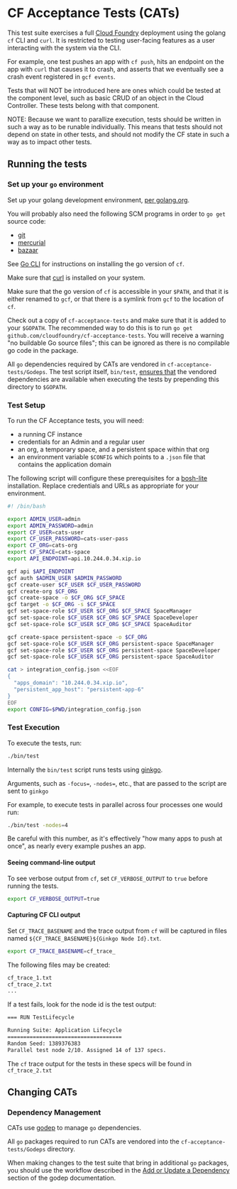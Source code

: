 # CF Acceptance Tests (CATs)

This test suite exercises a full [Cloud Foundry](https://github.com/cloudfoundry/cf-release) deployment using
the golang `cf` CLI and `curl`. It is restricted to testing user-facing
features as a user interacting with the system via the CLI.

For example, one test pushes an app with `cf push`, hits an endpoint on the
app with `curl` that causes it to crash, and asserts that we eventually see a
crash event registered in `gcf events`.

Tests that will NOT be introduced here are ones which could be tested at the component level,
such as basic CRUD of an object in the Cloud Controller. These tests belong with that component.

NOTE: Because we want to parallize execution, tests should be written in such a way as to be runable individually.
This means that tests should not depend on state in other tests,
and should not modify the CF state in such a way as to impact other tests.

## Running the tests

### Set up your `go` environment

Set up your golang development environment, [per golang.org](http://golang.org/doc/install).

You will probably also need the following SCM programs in order to `go get` source code:
* [git](http://git-scm.com/)
* [mercurial](http://mercurial.selenic.com/)
* [bazaar](http://bazaar.canonical.com/)

See [Go CLI](https://github.com/cloudfoundry/cli) for instructions on installing the go version of `cf`.

Make sure that [curl](http://curl.haxx.se/) is installed on your system.

Make sure that the go version of `cf` is accessible in your `$PATH`, and that it is either
renamed to `gcf`, or that there is a symlink from `gcf` to the location of `cf`.

Check out a copy of `cf-acceptance-tests` and make sure that it is added to your `$GOPATH`.
The recommended way to do this is to run `go get github.com/cloudfoundry/cf-acceptance-tests`. You will receive a warning "no buildable Go source files"; this can be ignored as there is no compilable go code in the package. 

All `go` dependencies required by CATs are vendored in `cf-acceptance-tests/Godeps`. The test script itself, `bin/test`,
[ensures that](https://github.com/cloudfoundry/cf-acceptance-tests/blob/master/bin/test#L10-L15)
the vendored dependencies are available when executing the tests by prepending this directory to `$GOPATH`.

### Test Setup

To run the CF Acceptance tests, you will need:
- a running CF instance 
- credentials for an Admin and a regular user
- an org, a temporary space, and a persistent space within that org
- an environment variable `$CONFIG` which points to a `.json` file that contains the application domain

The following script will configure these prerequisites for a [bosh-lite](https://github.com/cloudfoundry/bosh-lite) installation. Replace credentials and URLs as appropriate for your environment.

```bash
#! /bin/bash

export ADMIN_USER=admin
export ADMIN_PASSWORD=admin
export CF_USER=cats-user
export CF_USER_PASSWORD=cats-user-pass
export CF_ORG=cats-org
export CF_SPACE=cats-space
export API_ENDPOINT=api.10.244.0.34.xip.io

gcf api $API_ENDPOINT
gcf auth $ADMIN_USER $ADMIN_PASSWORD
gcf create-user $CF_USER $CF_USER_PASSWORD
gcf create-org $CF_ORG
gcf create-space -o $CF_ORG $CF_SPACE
gcf target -o $CF_ORG -s $CF_SPACE
gcf set-space-role $CF_USER $CF_ORG $CF_SPACE SpaceManager
gcf set-space-role $CF_USER $CF_ORG $CF_SPACE SpaceDeveloper
gcf set-space-role $CF_USER $CF_ORG $CF_SPACE SpaceAuditor

gcf create-space persistent-space -o $CF_ORG
gcf set-space-role $CF_USER $CF_ORG persistent-space SpaceManager
gcf set-space-role $CF_USER $CF_ORG persistent-space SpaceDeveloper
gcf set-space-role $CF_USER $CF_ORG persistent-space SpaceAuditor

cat > integration_config.json <<EOF
{
  "apps_domain": "10.244.0.34.xip.io",
  "persistent_app_host": "persistent-app-6"
}
EOF
export CONFIG=$PWD/integration_config.json
```

### Test Execution

To execute the tests, run:

```bash
./bin/test
```

Internally the `bin/test` script runs tests using [ginkgo](https://github.com/onsi/ginkgo).

Arguments, such as `-focus=`, `-nodes=`, etc., that are passed to the script are sent to `ginkgo`

For example, to execute tests in parallel across four processes one would run:

```bash
./bin/test -nodes=4
```

Be careful with this number, as it's effectively "how many apps to push at once", as nearly every example pushes an app.

#### Seeing command-line output

To see verbose output from `cf`, set `CF_VERBOSE_OUTPUT` to `true` before running the tests.

```bash
export CF_VERBOSE_OUTPUT=true
```

#### Capturing CF CLI output

Set `CF_TRACE_BASENAME` and the trace output from `cf` will be captured in files named
`${CF_TRACE_BASENAME}${Ginkgo Node Id}.txt`.

```bash
export CF_TRACE_BASENAME=cf_trace_
```

The following files may be created:

```bash
cf_trace_1.txt
cf_trace_2.txt
...
```

If a test fails, look for the node id is the test output:

```bash
=== RUN TestLifecycle

Running Suite: Application Lifecycle
====================================
Random Seed: 1389376383
Parallel test node 2/10. Assigned 14 of 137 specs.
```

The `cf` trace output for the tests in these specs will be found in `cf_trace_2.txt`


## Changing CATs

### Dependency Management

CATs use [godep](https://github.com/tools/godep) to manage `go` dependencies.

All `go` packages required to run CATs are vendored into the `cf-acceptance-tests/Godeps` directory.

When making changes to the test suite that bring in additional `go` packages, you should use the workflow described in the
[Add or Update a Dependency](https://github.com/tools/godep#add-or-update-a-dependency) section of the godep documentation.
